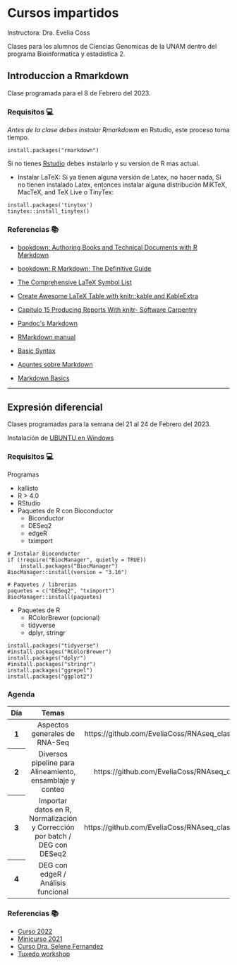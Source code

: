# Cursos impartidos

Instructora: Dra. Evelia Coss

Clases para los alumnos de Ciencias Genomicas de la UNAM dentro del programa Bioinformatica y estadistica 2.

## Introduccion a Rmarkdown

Clase programada para el 8 de Febrero del 2023.

### Requisitos 💻

*Antes de la clase debes instalar Rmarkdowm* en Rstudio, este proceso toma tiempo.

```
install.packages("rmarkdown")
```

Si no tienes [Rstudio](https://posit.co/download/rstudio-desktop/) debes instalarlo y su version de R mas actual. 

* Instalar LaTeX: Si ya tienen alguna versión de Latex, no hacer nada, Si no tienen instalado Latex, entonces instalar alguna
distribución MiKTeX, MacTeX, and TeX Live o TinyTex:

```
install.packages('tinytex')
tinytex::install_tinytex()
```
### Referencias 📚

- [bookdown: Authoring Books and Technical Documents with R Markdown](https://bookdown.org/yihui/bookdown/)

- [bookdown: R Markdown: The Definitive Guide](https://bookdown.org/yihui/rmarkdown/)

- [The Comprehensive LaTeX Symbol List](http://tug.ctan.org/info/symbols/comprehensive/symbols-a4.pdf)

- [Create Awesome LaTeX Table with knitr::kable and KableExtra](https://haozhu233.github.io/kableExtra/awesome_table_in_pdf.pdf)

- [Capitulo 15 Producing Reports With knitr- Software Carpentry](https://swcarpentry.github.io/r-novice-gapminder/15-knitr-markdown/index.html)

- [Pandoc's Markdown](https://pandoc.org/MANUAL.html#pandocs-markdown)

- [RMarkdown manual](https://rmarkdown.rstudio.com/lesson-1.html)

- [Basic Syntax](https://www.markdownguide.org/basic-syntax/)

- [Apuntes sobre Markdown](https://support.squarespace.com/hc/es/articles/206543587-Apuntes-sobre-Markdown)

- [Markdown Basics](http://www.ece.ualberta.ca/~terheide/rmarkdown-how-to/markdown.html)

----------------------------------
## Expresión diferencial

Clases programadas para la semana del 21 al 24 de Febrero del 2023.

Instalación de [UBUNTU en Windows](https://learn.microsoft.com/es-es/windows/wsl/install?redirectedfrom=MSDN)

### Requisitos 💻

Programas

* kallisto
* R > 4.0
* RStudio
* Paquetes de R con Bioconductor
  - Biconductor
  - DESeq2
  - edgeR
  - tximport

```
# Instalar Bioconductor
if (!require("BiocManager", quietly = TRUE))
    install.packages("BiocManager")
BiocManager::install(version = "3.16")

# Paquetes / librerias
paquetes = c("DESeq2", "tximport")
BiocManager::install(paquetes)
```

* Paquetes de R
  - RColorBrewer (opcional)
  - tidyverse
  - dplyr, stringr

```
install.packages("tidyverse")
#install.packages("RColorBrewer")
install.packages("dplyr")
#install.packages("stringr")
install.packages("ggrepel")
install.packages("ggplot2")
```

### Agenda

<table class="table table-hover">
  <thead>
    <tr>
      <th scope="col"><center>Día</center></th>
      <th scope="col"><center>Temas</center></th>
      <th scope="col"><center>Link a presentación</center></th>
      <th scope="col"><center>Práctica</center></th>
    </tr>
  </thead>
  <tbody>
  </tr>
    <tr class="table-light">
      <th scope="row">1</th>
      <td><center>Aspectos generales de RNA-Seq</center></td>
      <td><center>https://github.com/EveliaCoss/RNAseq_classFEB2023/blob/3593a9d29f484aab8dd7fb63ab38a6ea725dc59f/RNA_seq/slides/D1_IntroRNASeq_CosasTecnicas.pdf</center></td>
      <td><center>https://github.com/EveliaCoss/RNAseq_classFEB2023/blob/main/RNA_seq/README.md#practica1</center></td>
  </tr>
   </tr>
    <tr class="table-light">
      <th scope="row">2</th>
      <td><center>Diversos pipeline para Alineamiento, ensamblaje y conteo</center></td>
      <td><center>https://github.com/EveliaCoss/RNAseq_classFEB2023/blob/24cccaa85e8dd653ec503613307650bf1d07c208/RNA_seq/slides/D2_Alineamiento1_sesion.pdf</center></td>
      <td><center>https://github.com/EveliaCoss/RNAseq_classFEB2023/blob/main/RNA_seq/README.md#practica2</center></td>
  </tr>
  </tr>
    <tr class="table-light">
      <th scope="row">3</th>
      <td><center>Importar datos en R, Normalización y Corrección por batch / DEG con DESeq2</center></td>
      <td><center>https://github.com/EveliaCoss/RNAseq_classFEB2023/blob/149ae3f12e30366c982f3cc3418d00af0b1658c1/RNA_seq/slides/D3_Normalizacion_batch_sesion.pdf</center></td>
      <td><center>https://github.com/EveliaCoss/RNAseq_classFEB2023/blob/main/RNA_seq/README.md#practica3</center></td>
  </tr>
    </tr>
    <tr class="table-light">
      <th scope="row">4</th>
      <td><center>DEG con edgeR / Análisis funcional</center></td>
      <td><center>Presentacion4</center></td>
      <td><center>https://github.com/EveliaCoss/RNAseq_classFEB2023/blob/main/RNA_seq/README.md#practica4</center></td>
  </tr>
  </tbody>
</table>


### Referencias 📚

- [Curso 2022](https://github.com/mpadilla905/clase_RNA-seq_LCGEJ2022)
- [Minicurso 2021](https://comunidadbioinfo.github.io/minicurso_abr_2021/)
- [Curso Dra. Selene Fernandez](https://github.com/liz-fernandez/PBI_transcriptomics_2022)
- [Tuxedo workshop](https://github.com/trinityrnaseq/RNASeq_Trinity_Tuxedo_Workshop/wiki)



